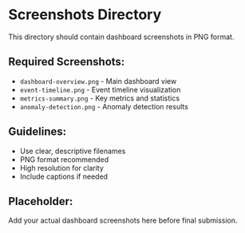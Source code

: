 # Screenshots Directory

This directory should contain dashboard screenshots in PNG format.

## Required Screenshots:
- `dashboard-overview.png` - Main dashboard view
- `event-timeline.png` - Event timeline visualization  
- `metrics-summary.png` - Key metrics and statistics
- `anomaly-detection.png` - Anomaly detection results

## Guidelines:
- Use clear, descriptive filenames
- PNG format recommended
- High resolution for clarity
- Include captions if needed

## Placeholder:
Add your actual dashboard screenshots here before final submission.